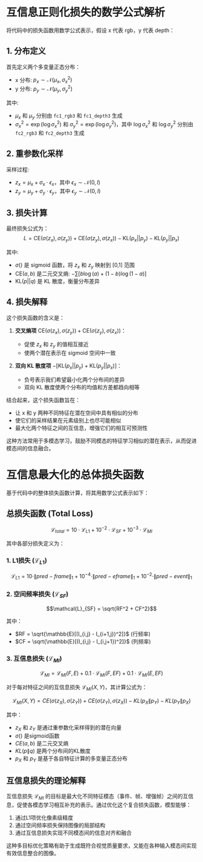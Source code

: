 # 互信息正则化损失的数学公式解析

将代码中的损失函数用数学公式表示，假设 x 代表 rgb，y 代表 depth：

## 1. 分布定义

首先定义两个多变量正态分布：
- x 分布: $p_x \sim \mathcal{N}(\mu_x, \sigma_x^2)$
- y 分布: $p_y \sim \mathcal{N}(\mu_y, \sigma_y^2)$

其中:
- $\mu_x$ 和 $\mu_y$ 分别由 `fc1_rgb3` 和 `fc1_depth3` 生成
- $\sigma_x^2 = \exp(\log\sigma_x^2)$ 和 $\sigma_y^2 = \exp(\log\sigma_y^2)$，其中 $\log\sigma_x^2$ 和 $\log\sigma_y^2$ 分别由 `fc2_rgb3` 和 `fc2_depth3` 生成

## 2. 重参数化采样

采样过程: 
- $z_x = \mu_x + \sigma_x \cdot \epsilon_x$，其中 $\epsilon_x \sim \mathcal{N}(0, I)$
- $z_y = \mu_y + \sigma_y \cdot \epsilon_y$，其中 $\epsilon_y \sim \mathcal{N}(0, I)$

## 3. 损失计算

最终损失公式为：
$$L = \text{CE}(\sigma(z_x), \sigma(z_y)) + \text{CE}(\sigma(z_y), \sigma(z_x)) - \text{KL}(p_x || p_y) - \text{KL}(p_y || p_x)$$

其中:
- $\sigma()$ 是 sigmoid 函数，将 $z_x$ 和 $z_y$ 映射到 [0,1] 范围
- $\text{CE}(a, b)$ 是二元交叉熵: $-\sum [b \log(a) + (1-b) \log(1-a)]$
- $\text{KL}(p || q)$ 是 KL 散度，衡量分布差异

## 4. 损失解释

这个损失函数的含义是：
1. **交叉熵项** $\text{CE}(\sigma(z_x), \sigma(z_y)) + \text{CE}(\sigma(z_y), \sigma(z_x))$：
   - 促使 $z_x$ 和 $z_y$ 的值相互接近
   - 使两个潜在表示在 sigmoid 空间中一致

2. **双向 KL 散度项** $-[\text{KL}(p_x || p_y) + \text{KL}(p_y || p_x)]$：
   - 负号表示我们希望最小化两个分布间的差异
   - 双向 KL 散度使两个分布的均值和方差都趋向相等

结合起来，这个损失函数旨在：
- 让 x 和 y 两种不同特征在潜在空间中具有相似的分布
- 使它们的采样结果在元素级别上也尽可能相似
- 最大化两个特征之间的互信息，增强它们的相互可预测性

这种方法常用于多模态学习，鼓励不同模态的特征学习相似的潜在表示，从而促进模态间的信息融合。

# 互信息最大化的总体损失函数

基于代码中的整体损失函数计算，将其用数学公式表示如下：

## 总损失函数 (Total Loss)

$$\mathcal{L}_{total} = 10 \cdot \mathcal{L}_{L1} + 10^{-2} \cdot \mathcal{L}_{SF} + 10^{-3} \cdot \mathcal{L}_{MI}$$

其中各部分损失定义为：

### 1. L1损失 ($\mathcal{L}_{L1}$)

$$\mathcal{L}_{L1} = 10 \cdot \|pred - frame\|_1 + 10^{-4} \cdot \|pred - eframe\|_1 + 10^{-2} \cdot \|pred - event\|_1$$

### 2. 空间频率损失 ($\mathcal{L}_{SF}$)

$$\mathcal{L}_{SF} = \sqrt{RF^2 + CF^2}$$

其中：
- $RF = \sqrt{\mathbb{E}[(I_{i,j} - I_{i+1,j})^2]}$ (行频率)
- $CF = \sqrt{\mathbb{E}[(I_{i,j} - I_{i,j+1})^2]}$ (列频率)

### 3. 互信息损失 ($\mathcal{L}_{MI}$)

$$\mathcal{L}_{MI} = \mathcal{L}_{MI}(F,E) + 0.1 \cdot \mathcal{L}_{MI}(F,EF) + 0.1 \cdot \mathcal{L}_{MI}(E,EF)$$

对于每对特征之间的互信息损失 $\mathcal{L}_{MI}(X,Y)$，其计算公式为：

$$\mathcal{L}_{MI}(X,Y) = CE(\sigma(z_X), \sigma(z_Y)) + CE(\sigma(z_Y), \sigma(z_X)) - KL(p_X \| p_Y) - KL(p_Y \| p_X)$$

其中：
- $z_X$ 和 $z_Y$ 是通过重参数化采样得到的潜在向量
- $\sigma()$ 是sigmoid函数
- $CE(a,b)$ 是二元交叉熵
- $KL(p \| q)$ 是两个分布间的KL散度
- $p_X$ 和 $p_Y$ 是基于各自特征计算的多变量正态分布

## 互信息损失的理论解释

互信息损失 $\mathcal{L}_{MI}$ 的目标是最大化不同特征模态（事件、帧、增强帧）之间的互信息，促使各模态学习相互补充的表示。通过优化这个复合损失函数，模型能够：

1. 通过L1项优化像素级精度
2. 通过空间频率损失保持图像的局部结构
3. 通过互信息损失实现不同模态间的信息对齐和融合

这种多目标优化策略有助于生成既符合视觉质量要求，又能在各种输入模态间实现有效信息整合的图像。